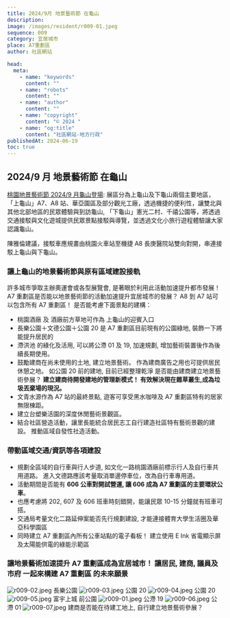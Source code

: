 ```yaml
---
title: 2024/9月 地景藝術節 在龜山
description:
image: /images/resident/r009-01.jpeg
sequence: 009
category: 宜居城市
place: A7重劃區
author: 社區網站

head:
  meta:
    - name: "keywords"
      content: ""
    - name: "robots"
      content: ""
    - name: "author"
      content: ""
    - name: "copyright"
      content: "© 2024 "
    - name: "og:title"
      content: "社區網站-地方行政"
publishedAt: 2024-06-19
toc: true
---
```


## 2024/9 月 地景藝術節 在龜山

<a href="https://www.ctee.com.tw/news/20240425702066-431401#:~:text=%E6%A1%83%E5%9C%92%E5%9C%B0%E6%99%AF%E8%97%9D%E8%A1%93%E7%AF%80%E6%AF%8F%E5%B9%B4%E5%90%B8%E5%BC%95%E9%80%BE%E7%99%BE%E8%90%AC,%E7%AD%89%EF%BC%8C%E5%B1%95%E7%8F%BE%E5%9C%A8%E5%9C%B0%E7%8D%A8%E7%89%B9%E6%80%A7%E3%80%82">桃園地景藝術節 2024/9 月龜山登場</a>: 展區分為上龜山及下龜山兩個主要地區， 「上龜山」A7、A8 站、華亞園區及部分觀光工廠，透過機捷的便利性，讓雙北與其他北部地區的民眾體驗與到訪龜山, 「下龜山」憲光二村、千禧公園等，將透過交通接駁與文化遊城提供民眾景點接駁與導覽，並透過文化小旅行遊程體驗讓大家認識龜山。

陳雅倫建議，接駁車應規畫由桃園火車站至機捷 A8 長庚醫院站雙向對開，串連接駁上龜山與下龜山。

### 讓上龜山的地景藝術節與原有區域建設接軌

許多城市爭取主辦奧運會或各型展覽會, 是著眼於利用此活動加速提升都市發展！ A7 重劃區是否能以地景藝術節的活動加速提升宜居城市的發展？ A8 到 A7 站可以包含所有 A7 重劃區！ 是否能考慮下面景點的建構：

- 桃園酒廠 及 酒廠前方草地可作為 上龜山的迎賓入口
- 長樂公園＋文德公園＋公園 20 是 A7 重劃區目前現有的公園綠地, 裝飾一下將能提升居民的
- 滯洪池 的綠化及活用, 可以將公滯 01 及 19, 加速規劃, 增加藝術裝置後作為後續長期使用。
- 鼓勵建商在尚未使用的土地, 建立地景藝術。 作為建商廣告之用也可提供居民休憩之地。 如公園 20 前的建地, 目前已經整理乾淨 是否能由建商建立地景藝術參展？ **建立建商待開發建地的管理新模式！ 有效解決現在雜草叢生,成為垃圾丟棄場的現況。**
- 文青水源作為 A7 站的最終景點, 遊客可享受黑水咖啡及 A7 重劃區特有的居家無限棟距。
- 建立台塑樂活園的深度休閒藝術景觀區。
- 結合社區營造活動，讓里長能統合居民志工自行建造社區特有藝術景觀的建設。 推動區域自發性社造活動。

### 帶動區域交通/資訊等各項建設

- 規劃全區域的自行車與行人步道, 如文化一路桃園酒廠前標示行人及自行車共用道路。 進入文德路應該考量取消單邊停車位，改為自行車專用道。
- 活動期間是否能有 **606 公車對開試營運, 讓 606 成為 A7 重劃區的主要環狀公車**。
- 也應考慮將 202, 607 及 606 班車時刻錯開，能讓民眾 10-15 分鐘就有班車可搭。
- 交通局考量文化二路延伸案能否先行規劃建設, 才能連接體育大學生活圈及華亞科學園區
- 同時建立 A7 重劃區內所有公車站點的電子看板！ 建立使用 E Ink 省電顯示屏 及太陽能供電的綠能示範區

### 讓地景藝術加速提升 A7 重劃區成為宜居城市！ 讓居民, 建商, 議員及市府 一起來構建 A7 重劃區 的未來願景

![r009-02.jpeg](/images/resident/r009-02.jpeg)
長樂公園
![r009-03.jpeg](/images/resident/r009-03.jpeg)
公園 20
![r009-04.jpeg](/images/resident/r009-04.jpeg)
公園 20
![r009-05.jpeg](/images/resident/r009-05.jpeg)
富宇上城 前公園
![r009-01.jpeg](/images/resident/r009-01.jpeg)
公滯 19
![r009-06.jpeg](/images/resident/r009-06.jpeg)
公滯 01
![r009-07.jpeg](/images/resident/r009-07.jpeg)
建商是否能在待建工地上, 自行建立地景藝術參展？
